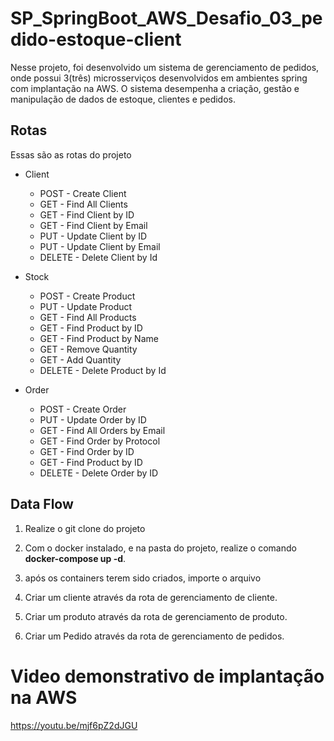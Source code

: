 # SP_SpringBoot_AWS_Desafio_03_pedido-estoque-client

Nesse projeto, foi desenvolvido um sistema de gerenciamento de pedidos, onde possui 3(três) microsserviços desenvolvidos em ambientes spring com implantação na AWS. O sistema desempenha a criação, gestão e manipulação de dados de estoque, clientes e pedidos.

## Rotas

Essas são as rotas do projeto

- Client
    - POST - Create Client
    - GET - Find All Clients
    - GET - Find Client by ID
    - GET - Find Client by Email
    - PUT - Update Client by ID
    - PUT - Update Client by Email
    - DELETE - Delete Client by Id

- Stock
    - POST - Create Product
    - PUT - Update Product
    - GET - Find All Products
    - GET - Find Product by ID
    - GET - Find Product by Name
    - GET - Remove Quantity
    - GET - Add Quantity
    - DELETE - Delete Product by Id

- Order
    - POST - Create Order
    - PUT - Update Order by ID
    - GET - Find All Orders by Email
    - GET - Find Order by Protocol
    - GET - Find Order by ID
    - GET - Find Product by ID
    - DELETE - Delete Order by ID

## Data Flow

1. Realize o git clone do projeto
2. Com o docker instalado, e na pasta do projeto, realize o comando **docker-compose up -d**.
3. após os containers terem sido criados, importe o arquivo 

1. Criar um cliente através da rota de gerenciamento de cliente.
2. Criar um produto através da rota de gerenciamento de produto.
3. Criar um Pedido através da rota de gerenciamento de pedidos.

# Video demonstrativo de implantação na AWS

https://youtu.be/mjf6pZ2dJGU